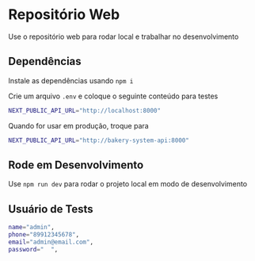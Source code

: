 # Repositório Web

Use o repositório web para rodar local e trabalhar no desenvolvimento

## Dependências

Instale as dependências usando `npm i`

Crie um arquivo `.env` e coloque o seguinte conteúdo para testes

```bash
NEXT_PUBLIC_API_URL="http://localhost:8000"
```

Quando for usar em produção, troque para

```bash
NEXT_PUBLIC_API_URL="http://bakery-system-api:8000"

```

## Rode em Desenvolvimento

Use `npm run dev` para rodar o projeto local em modo de desenvolvimento

## Usuário de Tests

```bash
name="admin",
phone="89912345678",
email="admin@email.com",
password="  ",
```
